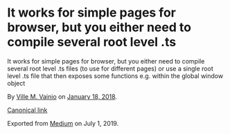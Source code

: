 # It works for simple pages for browser, but you either need to compile several root level .ts

It works for simple pages for browser, but you either need to compile several root level .ts files (to use for different pages) or use a single root level .ts file that then exposes some functions e.g. within the global window object

By [Ville M. Vainio](https://medium.com/@vivainio) on [January 18, 2018](https://medium.com/p/442c028fb7f).

[Canonical link](https://medium.com/@vivainio/it-works-for-simple-pages-for-browser-but-you-either-need-to-compile-several-root-level-ts-442c028fb7f)

Exported from [Medium](https://medium.com) on July 1, 2019.